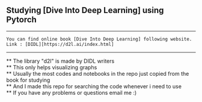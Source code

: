 ## Studying [Dive Into Deep Learning] using Pytorch

***
    You can find online book [Dive Into Deep Learning] following website.
    Link : [DIDL][https://d2l.ai/index.html]
***

** The library "d2l" is made by DIDL writers  
** This only helps visualizing graphs  
** Usually the most codes and notebooks in the repo just copied from the book for studying  
** And I made this repo for searching the code whenever i need to use  
** If you have any problems or questions email me :)  
